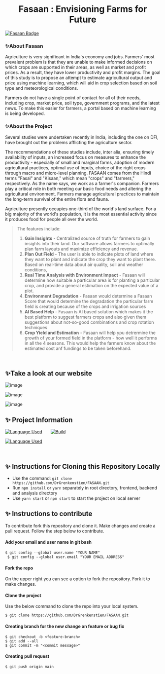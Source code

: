 <h1 align="center"> Fasaan : Envisioning Farms for Future</h1>
<p align="center">
<!--<img width="25%" src="" alt="logo">-->
</p>


[![Fasaan Badge](https://img.shields.io/badge/Project-Fasaan-orange?style=for-the-badge&logo=github)](https://github.com/hariketsheth/Fasaan)

### :sparkles:About Fasaan
Agriculture is very significant in India's economy and jobs. Farmers' most prevalent problem is that they are unable to make informed decisions on which crops are supported in their areas, as well as market and profit prices. As a result, they have lower productivity and profit margins. The goal of this study is to propose an attempt to estimate agricultural output and price using machine learning, which will aid in crop selection based on soil type and meteorological conditions.

Farmers do not have a single point of contact for all of their needs, including crop, market price, soil type, government programs, and the latest news. To make this easier for farmers, a portal based on machine learning is being developed.
 
### :sparkles:About the Project 
Several studies were undertaken recently in India, including the one on DFI, have brought out the problems afflicting the agriculture sector. 

The recommendations of these studies include, inter alia, ensuring timely availability of inputs, an increased focus on measures to enhance the productivity - especially of small and marginal farms, adoption of modern agricultural practices, optimal use of inputs, choice of the right crops through macro and micro-level planning. FASAAN comes from the Hindi terms "Fasal" and "Kisaan," which mean "crops" and "farmers," respectively. As the name says, we work as a farmer's companion. Farmers play a critical role in both meeting our basic food needs and altering the agricultural environment. Farmers manage agricultural practices to maintain the long-term survival of the entire flora and fauna. 

Agriculture presently occupies one-third of the world's land surface. For a big majority of the world's population, it is the most essential activity since it produces food for people all over the world.

>
> The features include:
> 1. **Gain Insights** - Centralized source of truth for farmers to gain insights into their land. Our software allows farmers to optimally plan farm layouts and maximize efficiency and revenue.
> 2. **Plan Out Field** - The user is able to indicate plots of land where they want to plant and indicate the crop they want to plant there. Based on real-time data about air quality, soil and weather conditions,
> 3. **Real Time Analysis with Environment Impact** - Fasaan will determine how suitable a particular area is for planting a particular crop, and provide a general estimation on the expected value of a plot.
> 4. **Environment Degradation** - Fasaan would determine a Fasaan Score that would determine the degradation the particular farm field is creating because of the crops and irrigation sources
> 5. **AI Based Help** - Fasaan is AI based solution which makes it the best platform to suggest farmers crops and also given them suggestions about not-so-good combinations and crop rotation techniques
> 6. **Crop Yield and Estimation** - Fasaan will help ypu detrermine the growth of your formed field in the platform - how well it performs in all the 4 seasons.  This would help the farmers know about the estimated cost anf fundings to be taken beforehand.

<br>

## :sparkles:Take a look at our website 
<p align="center">

![image](https://user-images.githubusercontent.com/72455881/231967580-2790cbbe-1a09-4f5b-b5e6-f23945952e07.png)

![image](https://user-images.githubusercontent.com/72455881/231967651-25d55bc4-de53-48c7-8429-def3feaf4083.png)

![image](https://user-images.githubusercontent.com/72455881/231967846-acc35dc0-3235-4c21-8606-46e2d4d4bba5.png)


</p>

## :sparkles: Project Information
[![Language Used](https://img.shields.io/badge/FrontEnd-HTML,%20CSS,%20JavaScript,%20JQuery,%20React-blue)](https://github.com/hariketsheth/Fasaan)&nbsp;&nbsp;&nbsp;&nbsp;&nbsp;&nbsp;
[![Build](https://img.shields.io/badge/build-passing-green)](https://github.com/hariketsheth/Fasaan)

[![Language Used](https://img.shields.io/badge/Backend-JavaScript,%20NodeJS,%20TypeScript-red)](https://github.com/hariketsheth/Fasaan)&nbsp;&nbsp;&nbsp;&nbsp;&nbsp;&nbsp;

<br>

## :sparkles: Instructions for Cloning this Repository Locally
- Use the command: `git clone https://github.com/DrGrenkenstien/FASAAN.git`
- Run `npm install` or `yarn` separately in root directory, frontend, backend and analysis directory
- Use `yarn start` or `npm start` to start the project on local server



## :sparkles: Instructions to contribute 

To contribute fork this repository and clone it. Make changes and create a pull request. Follow the step below to contribute.

#### Add your email and user name in git bash 
`$ git config --global user.name "YOUR NAME"`
<br>
` $ git config --global user.email "YOUR EMAIL ADDRESS"`

#### Fork the repo
On the upper right you can see a option to fork the repository. Fork it to make changes. 

#### Clone the project
Use the below command to clone the repo into your local system.

` $ git clone https://github.com/DrGrenkenstien/FASAAN.git `

#### Creating branch for the new change on feature or bug fix
`$ git checkout -b <feature-branch>`<br>
`$ git add --all`<br>
`$ git commit -m "<commit message>"`<br>

#### Creating pull request
`$ git push origin main`

